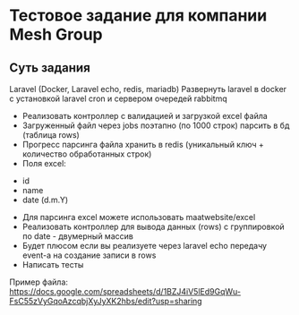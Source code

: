# Тестовое задание для компании Mesh Group

## Суть задания

Laravel (Docker, Laravel echo, redis, mariadb)
Развернуть laravel в docker с установкой laravel cron и сервером очередей rabbitmq
* Реализовать контроллер с валидацией и загрузкой excel файла
* Загруженный файл через jobs поэтапно (по 1000 строк) парсить в бд (таблица rows)
* Прогресс парсинга файла хранить в redis (уникальный ключ + количество обработанных строк)
* Поля excel:
- id
- name
- date (d.m.Y)
* Для парсинга excel можете использовать maatwebsite/excel
* Реализовать контроллер для вывода данных (rows) с группировкой по date - двумерный массив
* Будет плюсом если вы реализуете через laravel echo передачу event-а на создание записи в rows
* Написать тесты

Пример файла:
https://docs.google.com/spreadsheets/d/1BZJ4iV5lEd9GqWu-FsC55zVyGqoAzcqbjXyJyXK2hbs/edit?usp=sharing 

